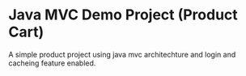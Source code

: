 # Java MVC Demo Project (Product Cart)

A simple product project using java mvc architechture and login and cacheing feature enabled.